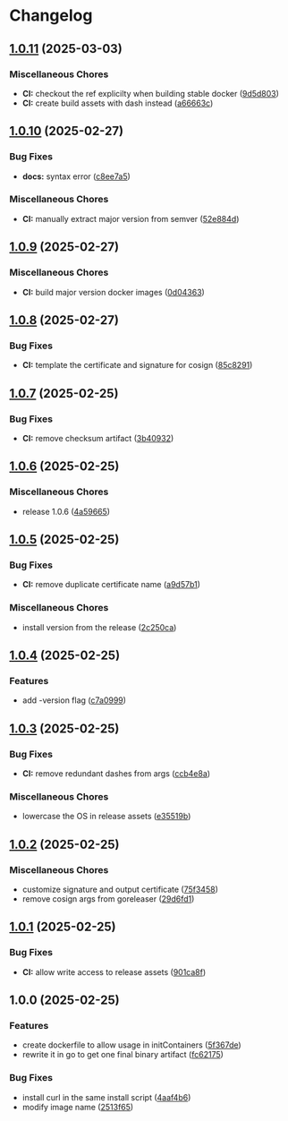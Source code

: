 # Changelog

## [1.0.11](https://github.com/meysam81/prometheus-command-timer/compare/v1.0.10...v1.0.11) (2025-03-03)


### Miscellaneous Chores

* **CI:** checkout the ref explicilty when building stable docker ([9d5d803](https://github.com/meysam81/prometheus-command-timer/commit/9d5d803a3f52fe8a562de207afd09086f4ea3f49))
* **CI:** create build assets with dash instead ([a66663c](https://github.com/meysam81/prometheus-command-timer/commit/a66663cd2a2c5c96e427373b347048fd5727385e))

## [1.0.10](https://github.com/meysam81/prometheus-command-timer/compare/v1.0.9...v1.0.10) (2025-02-27)


### Bug Fixes

* **docs:** syntax error ([c8ee7a5](https://github.com/meysam81/prometheus-command-timer/commit/c8ee7a5ca910571bda5af4fee61811f2675ae6ad))


### Miscellaneous Chores

* **CI:** manually extract major version from semver ([52e884d](https://github.com/meysam81/prometheus-command-timer/commit/52e884dbde8c28f048f28516ccfd27aacf42f04f))

## [1.0.9](https://github.com/meysam81/prometheus-command-timer/compare/v1.0.8...v1.0.9) (2025-02-27)


### Miscellaneous Chores

* **CI:** build major version docker images ([0d04363](https://github.com/meysam81/prometheus-command-timer/commit/0d04363346a46bb5749098a187cfff530b8968d6))

## [1.0.8](https://github.com/meysam81/prometheus-command-timer/compare/v1.0.7...v1.0.8) (2025-02-27)


### Bug Fixes

* **CI:** template the certificate and signature for cosign ([85c8291](https://github.com/meysam81/prometheus-command-timer/commit/85c82915cf093045e2fbd04663018c803663e218))

## [1.0.7](https://github.com/meysam81/prometheus-command-timer/compare/v1.0.6...v1.0.7) (2025-02-25)


### Bug Fixes

* **CI:** remove checksum artifact ([3b40932](https://github.com/meysam81/prometheus-command-timer/commit/3b4093227b55a9771be65d5c408beabb9a40ca8c))

## [1.0.6](https://github.com/meysam81/prometheus-command-timer/compare/v1.0.5...v1.0.6) (2025-02-25)


### Miscellaneous Chores

* release 1.0.6 ([4a59665](https://github.com/meysam81/prometheus-command-timer/commit/4a59665eeea19c9d99cfc90b8ce40469b74761be))

## [1.0.5](https://github.com/meysam81/prometheus-command-timer/compare/v1.0.4...v1.0.5) (2025-02-25)


### Bug Fixes

* **CI:** remove duplicate certificate name ([a9d57b1](https://github.com/meysam81/prometheus-command-timer/commit/a9d57b134afd00144959297212817a322d57d847))


### Miscellaneous Chores

* install version from the release ([2c250ca](https://github.com/meysam81/prometheus-command-timer/commit/2c250ca3d1192197a37347cb00b30c5eac63aff4))

## [1.0.4](https://github.com/meysam81/prometheus-command-timer/compare/v1.0.3...v1.0.4) (2025-02-25)


### Features

* add -version flag ([c7a0999](https://github.com/meysam81/prometheus-command-timer/commit/c7a0999c916039c67ca87806a6374ca2d590edbc))

## [1.0.3](https://github.com/meysam81/prometheus-command-timer/compare/v1.0.2...v1.0.3) (2025-02-25)


### Bug Fixes

* **CI:** remove redundant dashes from args ([ccb4e8a](https://github.com/meysam81/prometheus-command-timer/commit/ccb4e8a8ca95e334d97e731897b97fea1f407c3c))


### Miscellaneous Chores

* lowercase the OS in release assets ([e35519b](https://github.com/meysam81/prometheus-command-timer/commit/e35519b342cf9964ffaece25034049332b501d39))

## [1.0.2](https://github.com/meysam81/prometheus-command-timer/compare/v1.0.1...v1.0.2) (2025-02-25)


### Miscellaneous Chores

* customize signature and output certificate ([75f3458](https://github.com/meysam81/prometheus-command-timer/commit/75f3458ba8c04645fc7854fe0bd88ba1dac60e73))
* remove cosign args from goreleaser ([29d6fd1](https://github.com/meysam81/prometheus-command-timer/commit/29d6fd1b480bec0e2bffbffe9277ad5f84b7fe90))

## [1.0.1](https://github.com/meysam81/prometheus-command-timer/compare/v1.0.0...v1.0.1) (2025-02-25)


### Bug Fixes

* **CI:** allow write access to release assets ([901ca8f](https://github.com/meysam81/prometheus-command-timer/commit/901ca8fc241e22dd19ec85fc6198a033dfbdc556))

## 1.0.0 (2025-02-25)


### Features

* create dockerfile to allow usage in initContainers ([5f367de](https://github.com/meysam81/prometheus-command-timer/commit/5f367de2e357232ca2bc66d9789fbedb9a9a6dd7))
* rewrite it in go to get one final binary artifact ([fc62175](https://github.com/meysam81/prometheus-command-timer/commit/fc621753ce62d5f16e69441d74d1c34376492ce2))


### Bug Fixes

* install curl in the same install script ([4aaf4b6](https://github.com/meysam81/prometheus-command-timer/commit/4aaf4b69ab8013afd37fe5dd51151820b45956b1))
* modify image name ([2513f65](https://github.com/meysam81/prometheus-command-timer/commit/2513f65daec51f4b5195c042b7ef5078bb3034b8))
